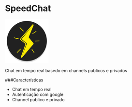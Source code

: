 # SpeedChat

![GitHub Logo](/app/src/main/res/mipmap-xxhdpi/ic_launcher.png)

Chat em tempo real basedo em channels publicos e privados

###Características
  - Chat em tempo real
  - Autenticação com google
  - Channel publico e privado

